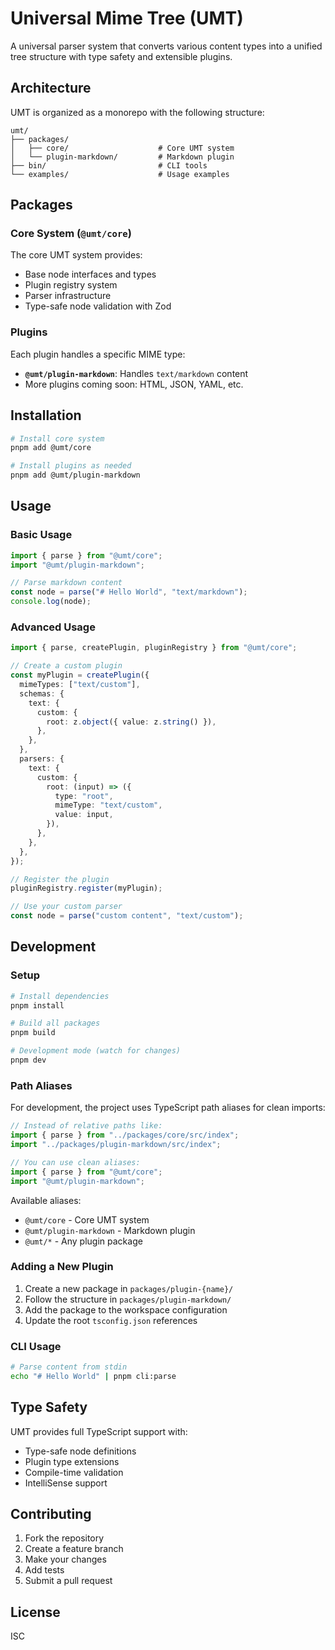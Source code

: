 # Universal Mime Tree (UMT)

A universal parser system that converts various content types into a unified
tree structure with type safety and extensible plugins.

## Architecture

UMT is organized as a monorepo with the following structure:

```
umt/
├── packages/
│   ├── core/                    # Core UMT system
│   └── plugin-markdown/         # Markdown plugin
├── bin/                         # CLI tools
└── examples/                    # Usage examples
```

## Packages

### Core System (`@umt/core`)

The core UMT system provides:

- Base node interfaces and types
- Plugin registry system
- Parser infrastructure
- Type-safe node validation with Zod

### Plugins

Each plugin handles a specific MIME type:

- **`@umt/plugin-markdown`**: Handles `text/markdown` content
- More plugins coming soon: HTML, JSON, YAML, etc.

## Installation

```bash
# Install core system
pnpm add @umt/core

# Install plugins as needed
pnpm add @umt/plugin-markdown
```

## Usage

### Basic Usage

```typescript
import { parse } from "@umt/core";
import "@umt/plugin-markdown";

// Parse markdown content
const node = parse("# Hello World", "text/markdown");
console.log(node);
```

### Advanced Usage

```typescript
import { parse, createPlugin, pluginRegistry } from "@umt/core";

// Create a custom plugin
const myPlugin = createPlugin({
  mimeTypes: ["text/custom"],
  schemas: {
    text: {
      custom: {
        root: z.object({ value: z.string() }),
      },
    },
  },
  parsers: {
    text: {
      custom: {
        root: (input) => ({
          type: "root",
          mimeType: "text/custom",
          value: input,
        }),
      },
    },
  },
});

// Register the plugin
pluginRegistry.register(myPlugin);

// Use your custom parser
const node = parse("custom content", "text/custom");
```

## Development

### Setup

```bash
# Install dependencies
pnpm install

# Build all packages
pnpm build

# Development mode (watch for changes)
pnpm dev
```

### Path Aliases

For development, the project uses TypeScript path aliases for clean imports:

```typescript
// Instead of relative paths like:
import { parse } from "../packages/core/src/index";
import "../packages/plugin-markdown/src/index";

// You can use clean aliases:
import { parse } from "@umt/core";
import "@umt/plugin-markdown";
```

Available aliases:

- `@umt/core` - Core UMT system
- `@umt/plugin-markdown` - Markdown plugin
- `@umt/*` - Any plugin package

### Adding a New Plugin

1. Create a new package in `packages/plugin-{name}/`
2. Follow the structure in `packages/plugin-markdown/`
3. Add the package to the workspace configuration
4. Update the root `tsconfig.json` references

### CLI Usage

```bash
# Parse content from stdin
echo "# Hello World" | pnpm cli:parse
```

## Type Safety

UMT provides full TypeScript support with:

- Type-safe node definitions
- Plugin type extensions
- Compile-time validation
- IntelliSense support

## Contributing

1. Fork the repository
2. Create a feature branch
3. Make your changes
4. Add tests
5. Submit a pull request

## License

ISC
